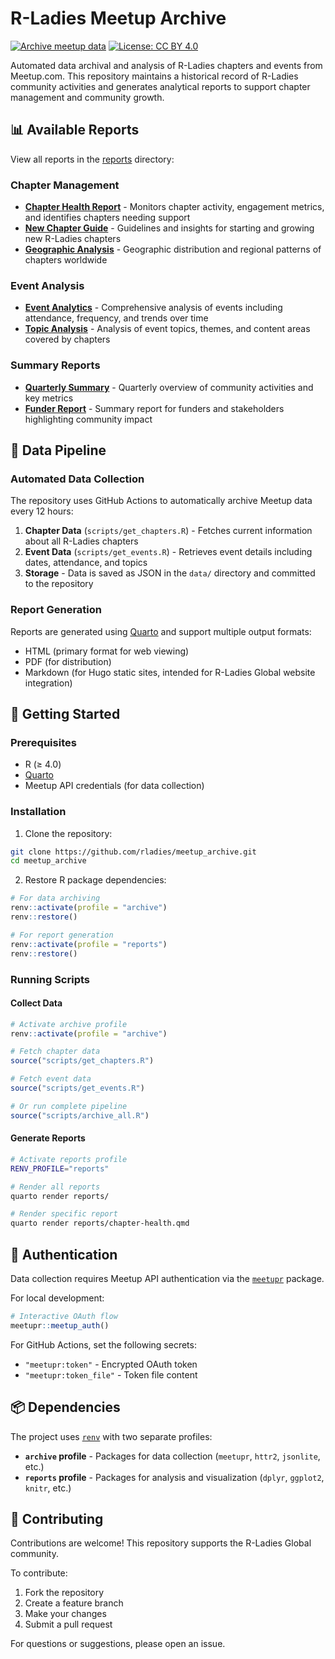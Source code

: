 # R-Ladies Meetup Archive

[![Archive meetup data](https://github.com/rladies/meetup_archive/workflows/Archive%20meetup%20data/badge.svg)](https://github.com/rladies/meetup_archive/actions)
[![License: CC BY 4.0](https://img.shields.io/badge/License-CC%20BY%204.0-lightgrey.svg)](https://creativecommons.org/licenses/by/4.0/)

Automated data archival and analysis of R-Ladies chapters and events from Meetup.com. 
This repository maintains a historical record of R-Ladies community activities and generates analytical reports to support chapter management and community growth.

## 📊 Available Reports

View all reports in the [reports](reports/) directory:

### Chapter Management
- **[Chapter Health Report](reports/chapter-health.html)** - Monitors chapter activity, engagement metrics, and identifies chapters needing support
- **[New Chapter Guide](reports/new-chapter-guide.html)** - Guidelines and insights for starting and growing new R-Ladies chapters
- **[Geographic Analysis](reports/geographic-analysis.html)** - Geographic distribution and regional patterns of chapters worldwide

### Event Analysis
- **[Event Analytics](reports/event-analytics.html)** - Comprehensive analysis of events including attendance, frequency, and trends over time
- **[Topic Analysis](reports/topic-analysis.html)** - Analysis of event topics, themes, and content areas covered by chapters

### Summary Reports
- **[Quarterly Summary](reports/quarterly-summary.html)** - Quarterly overview of community activities and key metrics
- **[Funder Report](reports/funder-report.html)** - Summary report for funders and stakeholders highlighting community impact

## 🔄 Data Pipeline

### Automated Data Collection
The repository uses GitHub Actions to automatically archive Meetup data every 12 hours:

1. **Chapter Data** (`scripts/get_chapters.R`) - Fetches current information about all R-Ladies chapters
2. **Event Data** (`scripts/get_events.R`) - Retrieves event details including dates, attendance, and topics
3. **Storage** - Data is saved as JSON in the `data/` directory and committed to the repository

### Report Generation
Reports are generated using [Quarto](https://quarto.org/) and support multiple output formats:
- HTML (primary format for web viewing)  
- PDF (for distribution)  
- Markdown (for Hugo static sites, intended for R-Ladies Global website integration)  

## 🚀 Getting Started

### Prerequisites
- R (≥ 4.0)
- [Quarto](https://quarto.org/docs/get-started/)
- Meetup API credentials (for data collection)

### Installation

1. Clone the repository:
```bash
git clone https://github.com/rladies/meetup_archive.git
cd meetup_archive
```

2. Restore R package dependencies:
```r
# For data archiving
renv::activate(profile = "archive")
renv::restore()

# For report generation
renv::activate(profile = "reports")
renv::restore()
```

### Running Scripts

#### Collect Data
```r
# Activate archive profile
renv::activate(profile = "archive")

# Fetch chapter data
source("scripts/get_chapters.R")

# Fetch event data
source("scripts/get_events.R")

# Or run complete pipeline
source("scripts/archive_all.R")
```

#### Generate Reports

```bash
# Activate reports profile
RENV_PROFILE="reports"

# Render all reports
quarto render reports/

# Render specific report
quarto render reports/chapter-health.qmd
```

## 🔐 Authentication

Data collection requires Meetup API authentication via the [`meetupr`](https://github.com/rladies/meetupr) package.

For local development:
```r
# Interactive OAuth flow
meetupr::meetup_auth()
```

For GitHub Actions, set the following secrets:  
- `"meetupr:token"` - Encrypted OAuth token  
- `"meetupr:token_file"` - Token file content  

## 📦 Dependencies

The project uses [`renv`](https://rstudio.github.io/renv/) with two separate profiles:

- **`archive` profile** - Packages for data collection (`meetupr`, `httr2`, `jsonlite`, etc.)  
- **`reports` profile** - Packages for analysis and visualization (`dplyr`, `ggplot2`, `knitr`, etc.)  

## 🤝 Contributing

Contributions are welcome! This repository supports the R-Ladies Global community. 

To contribute:  
1. Fork the repository  
2. Create a feature branch  
3. Make your changes  
4. Submit a pull request  

For questions or suggestions, please open an issue.

